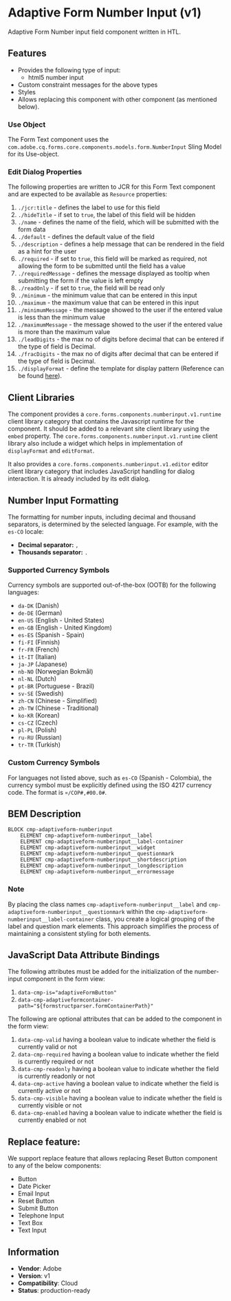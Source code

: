 <!--
Copyright 2022 Adobe

Licensed under the Apache License, Version 2.0 (the "License");
you may not use this file except in compliance with the License.
You may obtain a copy of the License at

    http://www.apache.org/licenses/LICENSE-2.0

Unless required by applicable law or agreed to in writing, software
distributed under the License is distributed on an "AS IS" BASIS,
WITHOUT WARRANTIES OR CONDITIONS OF ANY KIND, either express or implied.
See the License for the specific language governing permissions and
limitations under the License.
-->
Adaptive Form Number Input (v1)
====
Adaptive Form Number input field component written in HTL.

## Features

* Provides the following type of input:
  * html5 number input
* Custom constraint messages for the above types
* Styles
* Allows replacing this component with other component (as mentioned below).

### Use Object
The Form Text component uses the `com.adobe.cq.forms.core.components.models.form.NumberInput` Sling Model for its Use-object.

### Edit Dialog Properties
The following properties are written to JCR for this Form Text component and are expected to be available as `Resource` properties:

1. `./jcr:title` - defines the label to use for this field
2. `./hideTitle` - if set to `true`, the label of this field will be hidden
3. `./name` - defines the name of the field, which will be submitted with the form data
4. `./default` - defines the default value of the field
5. `./description` - defines a help message that can be rendered in the field as a hint for the user
6. `./required` - if set to `true`, this field will be marked as required, not allowing the form to be submitted until the field has a value
7. `./requiredMessage` - defines the message displayed as tooltip when submitting the form if the value is left empty
8. `./readOnly` - if set to `true`, the field will be read only
9. `./minimum` - the minimum value that can be entered in this input
10. `./maximum` - the maximum value that can be entered in this input
11. `./minimumMessage` - the message showed to the user if the entered value is less than the minimum value
12. `./maximumMessage` - the message showed to the user if the entered value is more than the maximum value
13. `./leadDigits` - the max no of digits before decimal that can be entered if the type of field is Decimal.
14. `./fracDigits` - the max no of digits after decimal that can be entered if the type of field is Decimal.
15. `./displayFormat` - define the template for display pattern (Reference can be found [here](https://unicode.org/reports/tr35/tr35-numbers.html#Number_Format_Patterns)).

## Client Libraries
The component provides a `core.forms.components.numberinput.v1.runtime` client library category that contains the Javascript runtime for the component. 
It should be added to a relevant site client library using the `embed` property. 
The `core.forms.components.numberinput.v1.runtime` client library also include a widget which helps in implementation of `displayFormat` and `editFormat`.

It also provides a `core.forms.components.numberinput.v1.editor` editor client library category that includes
JavaScript handling for dialog interaction. It is already included by its edit dialog.

## Number Input Formatting

The formatting for number inputs, including decimal and thousand separators, is determined by the selected language. For example, with the `es-CO` locale:

- **Decimal separator:** `,`
- **Thousands separator:** `.`

### Supported Currency Symbols

Currency symbols are supported out-of-the-box (OOTB) for the following languages:

- `da-DK` (Danish)
- `de-DE` (German)
- `en-US` (English - United States)
- `en-GB` (English - United Kingdom)
- `es-ES` (Spanish - Spain)
- `fi-FI` (Finnish)
- `fr-FR` (French)
- `it-IT` (Italian)
- `ja-JP` (Japanese)
- `nb-NO` (Norwegian Bokmål)
- `nl-NL` (Dutch)
- `pt-BR` (Portuguese - Brazil)
- `sv-SE` (Swedish)
- `zh-CN` (Chinese - Simplified)
- `zh-TW` (Chinese - Traditional)
- `ko-KR` (Korean)
- `cs-CZ` (Czech)
- `pl-PL` (Polish)
- `ru-RU` (Russian)
- `tr-TR` (Turkish)

### Custom Currency Symbols

For languages not listed above, such as `es-CO` (Spanish - Colombia), the currency symbol must be explicitly defined using the ISO 4217 currency code. The format is `¤/COP#,#00.0#`.

## BEM Description
```
BLOCK cmp-adaptiveform-numberinput
    ELEMENT cmp-adaptiveform-numberinput__label
    ELEMENT cmp-adaptiveform-numberinput__label-container
    ELEMENT cmp-adaptiveform-numberinput__widget
    ELEMENT cmp-adaptiveform-numberinput__questionmark
    ELEMENT cmp-adaptiveform-numberinput__shortdescription
    ELEMENT cmp-adaptiveform-numberinput__longdescription
    ELEMENT cmp-adaptiveform-numberinput__errormessage
```

### Note
By placing the class names `cmp-adaptiveform-numberinput__label` and `cmp-adaptiveform-numberinput__questionmark` within the `cmp-adaptiveform-numberinput__label-container` class, you create a logical grouping of the label and question mark elements. This approach simplifies the process of maintaining a consistent styling for both elements.

## JavaScript Data Attribute Bindings

The following attributes must be added for the initialization of the number-input component in the form view:
1. `data-cmp-is="adaptiveFormButton"`
2. `data-cmp-adaptiveformcontainer-path="${formstructparser.formContainerPath}"`



The following are optional attributes that can be added to the component in the form view:
1. `data-cmp-valid` having a boolean value to indicate whether the field is currently valid or not
2. `data-cmp-required` having a boolean value to indicate whether the field is currently required or not
3. `data-cmp-readonly` having a boolean value to indicate whether the field is currently readonly or not
4. `data-cmp-active` having a boolean value to indicate whether the field is currently active or not 
5. `data-cmp-visible` having a boolean value to indicate whether the field is currently visible or not
6. `data-cmp-enabled` having a boolean value to indicate whether the field is currently enabled or not

## Replace feature:
We support replace feature that allows replacing Reset Button component to any of the below components:

* Button
* Date Picker
* Email Input
* Reset Button
* Submit Button
* Telephone Input
* Text Box
* Text Input


## Information
* **Vendor**: Adobe
* **Version**: v1
* **Compatibility**: Cloud
* **Status**: production-ready
